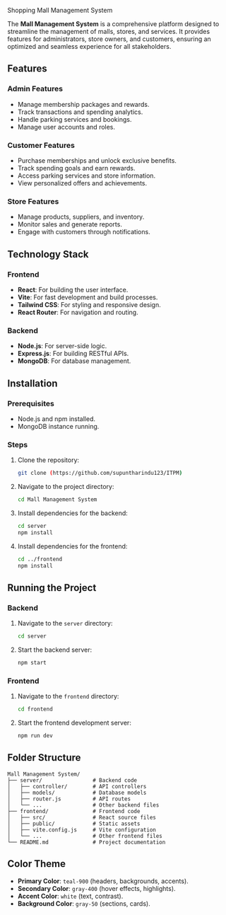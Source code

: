 Shopping Mall Management System

The **Mall Management System** is a comprehensive platform designed to streamline the management of malls, stores, and services. It provides features for administrators, store owners, and customers, ensuring an optimized and seamless experience for all stakeholders.

## Features

### Admin Features
- Manage membership packages and rewards.
- Track transactions and spending analytics.
- Handle parking services and bookings.
- Manage user accounts and roles.

### Customer Features
- Purchase memberships and unlock exclusive benefits.
- Track spending goals and earn rewards.
- Access parking services and store information.
- View personalized offers and achievements.

### Store Features
- Manage products, suppliers, and inventory.
- Monitor sales and generate reports.
- Engage with customers through notifications.

## Technology Stack

### Frontend
- **React**: For building the user interface.
- **Vite**: For fast development and build processes.
- **Tailwind CSS**: For styling and responsive design.
- **React Router**: For navigation and routing.

### Backend
- **Node.js**: For server-side logic.
- **Express.js**: For building RESTful APIs.
- **MongoDB**: For database management.

## Installation

### Prerequisites
- Node.js and npm installed.
- MongoDB instance running.

### Steps
1. Clone the repository:
   ```bash
   git clone (https://github.com/supuntharindu123/ITPM)
   ```
2. Navigate to the project directory:
   ```bash
   cd Mall Management System
   ```
3. Install dependencies for the backend:
   ```bash
   cd server
   npm install
   ```
4. Install dependencies for the frontend:
   ```bash
   cd ../frontend
   npm install
   ```

## Running the Project

### Backend
1. Navigate to the `server` directory:
   ```bash
   cd server
   ```
2. Start the backend server:
   ```bash
   npm start
   ```

### Frontend
1. Navigate to the `frontend` directory:
   ```bash
   cd frontend
   ```
2. Start the frontend development server:
   ```bash
   npm run dev
   ```

## Folder Structure

```
Mall Management System/
├── server/                # Backend code
│   ├── controller/        # API controllers
│   ├── models/            # Database models
│   ├── router.js          # API routes
│   └── ...                # Other backend files
├── frontend/              # Frontend code
│   ├── src/               # React source files
│   ├── public/            # Static assets
│   ├── vite.config.js     # Vite configuration
│   └── ...                # Other frontend files
└── README.md              # Project documentation
```

## Color Theme

- **Primary Color**: `teal-900` (headers, backgrounds, accents).
- **Secondary Color**: `gray-400` (hover effects, highlights).
- **Accent Color**: `white` (text, contrast).
- **Background Color**: `gray-50` (sections, cards).

